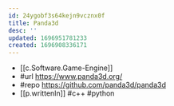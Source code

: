 ```yaml
---
id: 24ygobf3s64kejn9vcznx0f
title: Panda3d
desc: ''
updated: 1696951781233
created: 1696908336171
---
```


- [[c.Software.Game-Engine]]
- #url https://www.panda3d.org/
- #repo https://github.com/panda3d/panda3d
- [[p.writtenIn]] #c++ #python